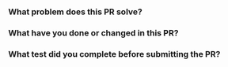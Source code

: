 <!--
Thank you for your contribution to this training project, or take the time to actively participate in it, we are very happy to have many like-minded friends!
-->

### What problem does this PR solve?
<!--add issue link or just briefly describe-->

### What have you done or changed in this PR?

### What test did you complete before submitting the PR?